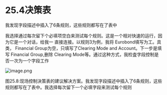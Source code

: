 # 25.4决策表

我发现字段描述中插入了6条规则，这些规则都写在了表中

我选择通过每次留下个必填项空白来测试每个规则。这是一个相对快速的运行，因为它是一个对话，给我一
直接连接。以规则3为例，我将 Eurobond填写为工。具类， Financial Group为空，只填写了Clearing Mode and Account。下一步是填写 Financial Group,删除 Clearing Mode等。通过这种方式，我检査字段控制是否一次为一个字段工作

![image.png](https://static.aiwriter.net/oG3nbKxibYYPA3NySvuJdo/6YX6xUCHUK7sKqkj9rAMv8/6DQqnxTNxVUBvs8ASWeb7q)

图25.8:现场控制決策表的建议解决方案。我发现字段描述中插入了6条规则，这些规则都写在了表中。我选择每次留下一个必填字段来测试每个规则
